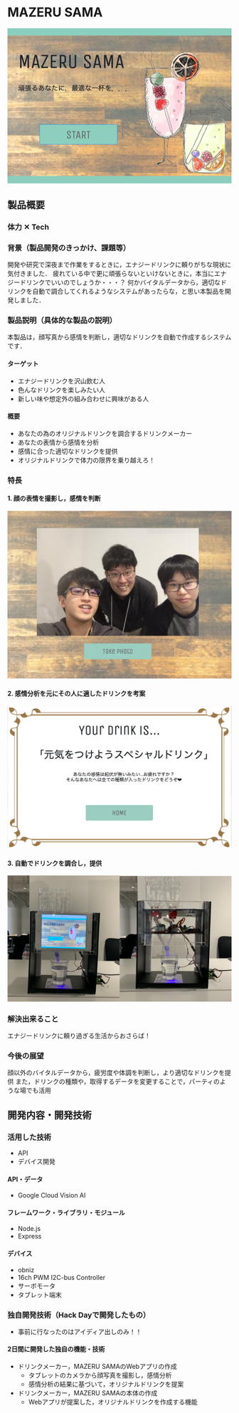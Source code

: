 # MAZERU SAMA

[![Product Name](mazerusama.png)](https://www.youtube.com/watch?v=G5rULR53uMk)

## 製品概要
### 体力 ✕ Tech

### 背景（製品開発のきっかけ、課題等）
開発や研究で深夜まで作業をするときに，エナジードリンクに頼りがちな現状に気付きました．
疲れている中で更に頑張らないといけないときに，本当にエナジードリンクでいいのでしょうか・・・？
何かバイタルデータから，適切なドリンクを自動で調合してくれるようなシステムがあったらな，と思い本製品を開発しました．

### 製品説明（具体的な製品の説明）
本製品は，顔写真から感情を判断し，適切なドリンクを自動で作成するシステムです．
#### ターゲット
- エナジードリンクを沢山飲む人
- 色んなドリンクを楽しみたい人
- 新しい味や想定外の組み合わせに興味がある人
#### 概要
- あなたの為のオリジナルドリンクを調合するドリンクメーカー
- あなたの表情から感情を分析
- 感情に合った適切なドリンクを提供
- オリジナルドリンクで体力の限界を乗り越えろ！

### 特長

#### 1. 顔の表情を撮影し，感情を判断

![画面1](photo.png)
#### 2. 感情分析を元にその人に適したドリンクを考案

![画面2](result.png)
#### 3. 自動でドリンクを調合し，提供
![画面3](figfig.png)

### 解決出来ること
エナジードリンクに頼り過ぎる生活からおさらば！

### 今後の展望
顔以外のバイタルデータから，疲労度や体調を判断し，より適切なドリンクを提供
また，ドリンクの種類や，取得するデータを変更することで，パーティのような場でも活用

## 開発内容・開発技術
### 活用した技術
* API
* デバイス開発
#### API・データ
* Google Cloud Vision AI

#### フレームワーク・ライブラリ・モジュール
* Node.js
* Express

#### デバイス
* obniz
* 16ch PWM I2C-bus Controller
* サーボモータ
* タブレット端末

### 独自開発技術（Hack Dayで開発したもの）
* 事前に行なったのはアイディア出しのみ！！

#### 2日間に開発した独自の機能・技術

* ドリンクメーカー，MAZERU SAMAのWebアプリの作成  
  * タブレットのカメラから顔写真を撮影し，感情分析
  * 感情分析の結果に基づいて，オリジナルドリンクを提案
* ドリンクメーカー，MAZERU SAMAの本体の作成
  * Webアプリが提案した，オリジナルドリンクを作成する機能